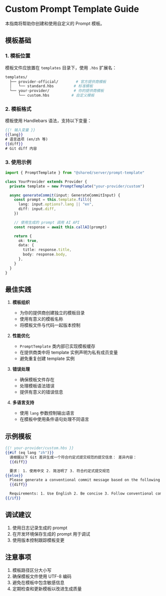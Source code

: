 # Custom Prompt Template Guide

本指南将帮助你创建和使用自定义的 Prompt 模板。

## 模板基础

### 1. 模板位置

模板文件应放置在 `templates` 目录下，使用 `.hbs` 扩展名：

```bash
templates/
  ├── provider-official/        # 官方提供商模板
  │   └── standard.hbs         # 标准模板
  └── your-provider/           # 你的提供商模板
      └── custom.hbs          # 自定义模板
```

### 2. 模板格式

模板使用 Handlebars 语法，支持以下变量：

```handlebars
{{! 输入变量 }}
{{lang}}
# 语言选项 (en/zh 等)
{{diff}}
# Git diff 内容
```

### 3. 使用示例

```typescript
import { PromptTemplate } from "@shared/server/prompt-template"

class YourProvider extends Provider {
  private template = new PromptTemplate("your-provider/custom")

  async generateCommit(input: GenerateCommitInput) {
    const prompt = this.template.fill({
      lang: input.options?.lang || "en",
      diff: input.diff,
    })

    // 使用生成的 prompt 调用 AI API
    const response = await this.callAI(prompt)

    return {
      ok: true,
      data: {
        title: response.title,
        body: response.body,
      },
    }
  }
}
```

## 最佳实践

1. **模板组织**

   - 为你的提供商创建独立的模板目录
   - 使用有意义的模板名称
   - 将模板文件与代码一起版本控制

2. **性能优化**

   - `PromptTemplate` 类内部已实现模板缓存
   - 在提供商类中将 template 实例声明为私有成员变量
   - 避免重复创建 template 实例

3. **错误处理**

   - 确保模板文件存在
   - 处理模板语法错误
   - 提供有意义的错误信息

4. **多语言支持**
   - 使用 `lang` 参数控制输出语言
   - 在模板中使用条件语句处理不同语言

## 示例模板

```handlebars
{{! your-provider/custom.hbs }}
{{#if (eq lang "zh")}}
  请根据以下 Git 差异生成一个符合约定式提交规范的提交信息： 差异内容：
  {{diff}}

  要求： 1. 使用中文 2. 简洁明了 3. 符合约定式提交规范
{{else}}
  Please generate a conventional commit message based on the following Git diff: Diff content:
  {{diff}}

  Requirements: 1. Use English 2. Be concise 3. Follow conventional commit format
{{/if}}
```

## 调试建议

1. 使用日志记录生成的 prompt
2. 在开发环境保存生成的 prompt 用于调试
3. 使用版本控制跟踪模板变更

## 注意事项

1. 模板路径区分大小写
2. 确保模板文件使用 UTF-8 编码
3. 避免在模板中包含敏感信息
4. 定期检查和更新模板以改进生成质量
